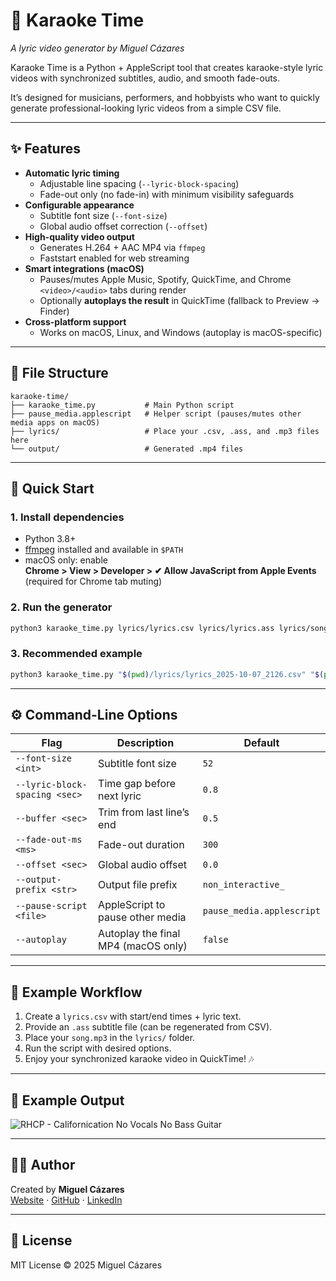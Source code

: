 # 🎤 Karaoke Time  
*A lyric video generator by Miguel Cázares*

Karaoke Time is a Python + AppleScript tool that creates karaoke-style lyric videos with synchronized subtitles, audio, and smooth fade-outs.  

It’s designed for musicians, performers, and hobbyists who want to quickly generate professional-looking lyric videos from a simple CSV file.

---

## ✨ Features
- **Automatic lyric timing**  
  - Adjustable line spacing (`--lyric-block-spacing`)  
  - Fade-out only (no fade-in) with minimum visibility safeguards  
- **Configurable appearance**  
  - Subtitle font size (`--font-size`)  
  - Global audio offset correction (`--offset`)  
- **High-quality video output**  
  - Generates H.264 + AAC MP4 via `ffmpeg`  
  - Faststart enabled for web streaming  
- **Smart integrations (macOS)**  
  - Pauses/mutes Apple Music, Spotify, QuickTime, and Chrome `<video>/<audio>` tabs during render  
  - Optionally **autoplays the result** in QuickTime (fallback to Preview → Finder)  
- **Cross-platform support**  
  - Works on macOS, Linux, and Windows (autoplay is macOS-specific)  

---

## 📂 File Structure
```
karaoke-time/
├── karaoke_time.py           # Main Python script
├── pause_media.applescript   # Helper script (pauses/mutes other media apps on macOS)
├── lyrics/                   # Place your .csv, .ass, and .mp3 files here
└── output/                   # Generated .mp4 files
```

---

## 🚀 Quick Start

### 1. Install dependencies
- Python 3.8+  
- [ffmpeg](https://ffmpeg.org/download.html) installed and available in `$PATH`  
- macOS only: enable  
  **Chrome > View > Developer > ✔ Allow JavaScript from Apple Events**  
  (required for Chrome tab muting)

### 2. Run the generator
```bash
python3 karaoke_time.py lyrics/lyrics.csv lyrics/lyrics.ass lyrics/song.mp3
```

### 3. Recommended example
```bash
python3 karaoke_time.py "$(pwd)/lyrics/lyrics_2025-10-07_2126.csv" "$(pwd)/lyrics/lyrics_2025-10-07_2126.ass" "$(pwd)/lyrics/song.mp3" --font-size 155 --lyric-block-spacing 0.8 --offset 1.0 --autoplay
```

---

## ⚙️ Command-Line Options
| Flag | Description | Default |
|------|-------------|---------|
| `--font-size <int>` | Subtitle font size | `52` |
| `--lyric-block-spacing <sec>` | Time gap before next lyric | `0.8` |
| `--buffer <sec>` | Trim from last line’s end | `0.5` |
| `--fade-out-ms <ms>` | Fade-out duration | `300` |
| `--offset <sec>` | Global audio offset | `0.0` |
| `--output-prefix <str>` | Output file prefix | `non_interactive_` |
| `--pause-script <file>` | AppleScript to pause other media | `pause_media.applescript` |
| `--autoplay` | Autoplay the final MP4 (macOS only) | `false` |

---

## 📝 Example Workflow
1. Create a `lyrics.csv` with start/end times + lyric text.  
2. Provide an `.ass` subtitle file (can be regenerated from CSV).  
3. Place your `song.mp3` in the `lyrics/` folder.  
4. Run the script with desired options.  
5. Enjoy your synchronized karaoke video in QuickTime! 🎶  

---

## 📸 Example Output
![RHCP - Californication No Vocals No Bass Guitar](https://drive.google.com/uc?export=view&id=1MyoNIjk2LskrnVm0GGYuXkutMVDuMaxe)

---

## 👨‍💻 Author
Created by **Miguel Cázares**  
[Website](https://miguelengineer.com) · [GitHub](https://github.com/mcazares) · [LinkedIn](https://linkedin.com/in/miguelcazares)

---

## 📄 License
MIT License © 2025 Miguel Cázares  
